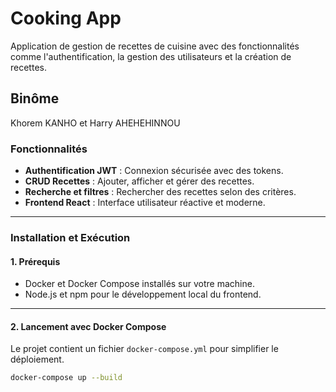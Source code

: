 # Cooking App

Application de gestion de recettes de cuisine avec des fonctionnalités comme l'authentification, la gestion des utilisateurs et la création de recettes.

## Binôme
Khorem KANHO et Harry AHEHEHINNOU

### Fonctionnalités
- **Authentification JWT** : Connexion sécurisée avec des tokens.
- **CRUD Recettes** : Ajouter, afficher et gérer des recettes.
- **Recherche et filtres** : Rechercher des recettes selon des critères.
- **Frontend React** : Interface utilisateur réactive et moderne.

---

### Installation et Exécution

#### **1. Prérequis**
- Docker et Docker Compose installés sur votre machine.
- Node.js et npm pour le développement local du frontend.

---

#### **2. Lancement avec Docker Compose**
Le projet contient un fichier `docker-compose.yml` pour simplifier le déploiement.

```bash
docker-compose up --build
